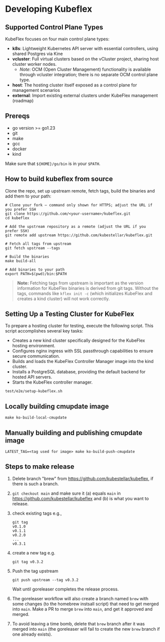 
# Developing Kubeflex

## Supported Control Plane Types

KubeFlex focuses on four main control plane types:

- **k8s**: Lightweight Kubernetes API server with essential controllers, using shared Postgres via Kine
- **vcluster**: Full virtual clusters based on the vCluster project, sharing host cluster worker nodes. 
   - *Note*: OCM (Open Cluster Management) functionality is available through vcluster integration; there is no separate OCM control plane type.
- **host**: The hosting cluster itself exposed as a control plane for management scenarios
- **external**: Import existing external clusters under KubeFlex management (roadmap)


## Prereqs

- go version >= go1.23
- git
- make
- gcc
- docker
- kind

Make sure that `${HOME}/go/bin` is in your `$PATH`.

## How to build kubeflex from source

Clone the repo, set up upstream remote, fetch tags, build the binaries and add them to your path:

```shell
# Clone your fork – command only shown for HTTPS; adjust the URL if you prefer SSH
git clone https://github.com/<your-username>/kubeflex.git
cd kubeflex

# Add the upstream repository as a remote (adjust the URL if you prefer SSH)
git remote add upstream https://github.com/kubestellar/kubeflex.git

# Fetch all tags from upstream
git fetch upstream --tags

# Build the binaries
make build-all

# Add binaries to your path
export PATH=$(pwd)/bin:$PATH
```

> **Note:** Fetching tags from upstream is important as the version information for KubeFlex binaries is derived from git tags. Without the tags, commands like `kflex init -c` (which initializes KubeFlex and creates a kind cluster) will not work correctly.

## Setting Up a Testing Cluster for KubeFlex

To prepare a hosting cluster for testing, execute the following script.
This script accomplishes several key tasks:

- Creates a new kind cluster specifically designed for the KubeFlex hosting environment.
- Configures nginx ingress with SSL passthrough capabilities to ensure secure communication.
- Builds and loads the KubeFlex Controller Manager image into the kind cluster.
- Installs a PostgreSQL database, providing the default backend for hosted API servers.
- Starts the KubeFlex controller manager.

```shell
test/e2e/setup-kubeflex.sh
```

##  Locally building cmupdate image

```shell
make ko-build-local-cmupdate
```

## Manually building and publishing cmupdate image

```shell
LATEST_TAG=<tag used for image> make ko-build-push-cmupdate
```

## Steps to make release

1. Delete branch "brew" from https://github.com/kubestellar/kubeflex, if there is such a branch.

1. `git checkout main` and make sure it (a) equals `main` in https://github.com/kubestellar/kubeflex and (b) is what you want to release.

1. check existing tags e.g.,
   ```
   git tag
   v0.1.0
   v0.1.1
   v0.2.0
   ...
   v0.3.1
   ```
1. create a new tag e.g.
   ```
   git tag v0.3.2
   ```
1. Push the tag upstream
   ```
   git push upstream --tag v0.3.2
   ```
   Wait until goreleaser completes the release process.

1. The goreleaser workflow will also create a branch named `brew` with some changes (to the homebrew instsall script) that need to get merged into `main`. Make a PR to merge `brew` into `main`, and get it approved and merged.

1. To avoid leaving a time bomb, delete that `brew` branch after it was merged into `main` (the goreleaser will fail to create the new `brew` branch if one already exists).

